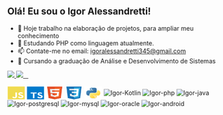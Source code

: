 ## Olá! Eu sou o Igor Alessandretti!
- 🔭 Hoje trabalho na elaboração de projetos, para ampliar meu conhecimento
- 🌱 Estudando PHP como linguagem atualmente.
- 📫 Contate-me no email: igoralessandretti345@gmail.com
- 📖 Cursando a graduação de Análise e Desenvolvimento de Sistemas 

<div>
  <a href="https://github.com/igorprofg">
    <img height="180em" src="https://github-readme-stats.vercel.app/api?username=igorprofg&show_icons=true&theme=dark&include_all_commits=true&count_private=true"/>
    <img height="180em" src="https://github-readme-stats.vercel.app/api/top-langs/?username=igorprofg&layout=compact&langs_count=16&theme=dark"/>
  </a>
</div>

<div style="display: inline_block"><br>
  <img align="center" alt="Igor-Js"           height="30"     width="40"     src="https://raw.githubusercontent.com/devicons/devicon/master/icons/javascript/javascript-plain.svg">
  <img align="center" alt="Igor-Ts"           height="30"     width="40"     src="https://raw.githubusercontent.com/devicons/devicon/master/icons/typescript/typescript-plain.svg">
  <img align="center" alt="Igor-HTML"         height="30"     width="40"     src="https://raw.githubusercontent.com/devicons/devicon/master/icons/html5/html5-original.svg">
  <img align="center" alt="Igor-CSS"          height="30"     width="40"     src="https://raw.githubusercontent.com/devicons/devicon/master/icons/css3/css3-original.svg">
  <img align="center" alt="Igor-Python"       height="30"     width="40"     src="https://raw.githubusercontent.com/devicons/devicon/master/icons/python/python-original.svg">
  <img align="center" alt="Igor-Kotlin"       height="30"     width="40"     src="https://cdn.jsdelivr.net/gh/devicons/devicon@latest/icons/kotlin/kotlin-original.svg">
  <img align="center" alt="Igor-php"          height="30"     width="40"     src="https://cdn.jsdelivr.net/gh/devicons/devicon@latest/icons/php/php-original.svg">
  <img align="center" alt="Igor-java"         height="30"     width="40"     src="https://cdn.jsdelivr.net/gh/devicons/devicon@latest/icons/java/java-original-wordmark.svg">
  <img align="center" alt="Igor-postgresql"   height="30"     width="40"     src="https://cdn.jsdelivr.net/gh/devicons/devicon@latest/icons/postgresql/postgresql-original-wordmark.svg" >
  <img align="center" alt="Igor-mysql"        height="30"     width="40"     src="https://cdn.jsdelivr.net/gh/devicons/devicon@latest/icons/mysql/mysql-original-wordmark.svg" >
  <img align="center" alt="Igor-oracle"       height="30"     width="40"     src="https://cdn.jsdelivr.net/gh/devicons/devicon@latest/icons/oracle/oracle-original.svg" >
  <img align="center" alt="Igor-android"      height="30"     width="40"     src="https://cdn.jsdelivr.net/gh/devicons/devicon@latest/icons/androidstudio/androidstudio-plain-wordmark.svg" >
        
  </div>

  ##
